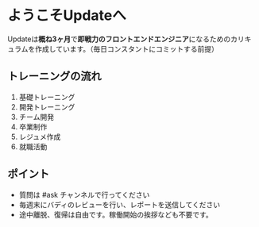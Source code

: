 # ようこそUpdateへ

Updateは**概ね3ヶ月**で**即戦力のフロントエンドエンジニア**になるためのカリキュラムを作成しています。（毎日コンスタントにコミットする前提）

## トレーニングの流れ

1. 基礎トレーニング
2. 開発トレーニング
3. チーム開発
4. 卒業制作
5. レジュメ作成
6. 就職活動

## ポイント

* 質問は \#ask チャンネルで行ってください
* 毎週末にバディのレビューを行い、レポートを送信してください
* 途中離脱、復帰は自由です。稼働開始の挨拶なども不要です。



